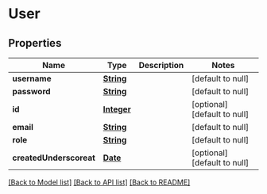 # User
## Properties

Name | Type | Description | Notes
------------ | ------------- | ------------- | -------------
**username** | [**String**](string.md) |  | [default to null]
**password** | [**String**](string.md) |  | [default to null]
**id** | [**Integer**](integer.md) |  | [optional] [default to null]
**email** | [**String**](string.md) |  | [default to null]
**role** | [**String**](string.md) |  | [default to null]
**createdUnderscoreat** | [**Date**](DateTime.md) |  | [optional] [default to null]

[[Back to Model list]](../README.md#documentation-for-models) [[Back to API list]](../README.md#documentation-for-api-endpoints) [[Back to README]](../README.md)

